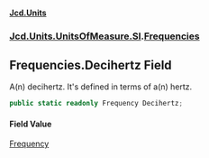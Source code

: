 #### [Jcd.Units](index.md 'index')
### [Jcd.Units.UnitsOfMeasure.SI](Jcd.Units.UnitsOfMeasure.SI.md 'Jcd.Units.UnitsOfMeasure.SI').[Frequencies](Jcd.Units.UnitsOfMeasure.SI.Frequencies.md 'Jcd.Units.UnitsOfMeasure.SI.Frequencies')

## Frequencies.Decihertz Field

A(n) decihertz. It's defined in terms of a(n) hertz.

```csharp
public static readonly Frequency Decihertz;
```

#### Field Value
[Frequency](Jcd.Units.UnitTypes.Frequency.md 'Jcd.Units.UnitTypes.Frequency')